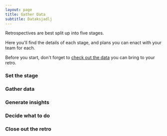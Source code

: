 ```yaml
---
layout: page
title: Gather Data
subtitle: Dataksjadlj
---
```


Retrospectives are best split up into five stages.

Here you'll find the details of each stage, and plans you can enact with your team for each.

Before you start, don't forget to [check out the data](/gather-data) you can bring to your retro.

### Set the stage

### Gather data

### Generate insights

### Decide what to do

### Close out the retro
